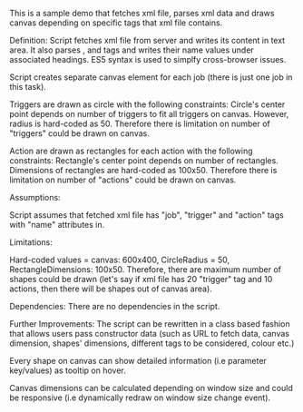 This is a sample demo that fetches xml file, parses xml data and draws canvas depending on specific tags that xml file contains.

Definition:
Script fetches xml file from server and writes its content in text area. It also parses <job>, <trigger> and <action> tags and writes their name values under associated headings. ES5 syntax is used to simplfy cross-browser issues.

Script creates separate canvas element for each job (there is just one job in this task).

Triggers are drawn as circle with the following constraints:
	Circle's center point depends on number of triggers to fit all triggers on canvas. However, radius is hard-coded as 50. Therefore there is limitation on number of "triggers" could be drawn on canvas.

Action are drawn as rectangles for each action with the following constraints:
	Rectangle's center point depends on number of rectangles. Dimensions of rectangles are hard-coded as 100x50. Therefore there is limitation on number of "actions" could be drawn on canvas.


Assumptions:

Script assumes that fetched xml file has "job", "trigger" and  "action" tags with "name" attributes in.


Limitations:

Hard-coded values = canvas: 600x400, CircleRadius = 50, RectangleDimensions: 100x50. Therefore, there are maximum number of shapes could be drawn (let's say if xml file has 20 "trigger" tag and 10 actions, then there will be shapes out of canvas area).

Dependencies:
There are no dependencies in the script.

Further Improvements: 
The script can be rewritten in a class based fashion that allows users pass constructor data (such as URL to fetch data, canvas dimension, shapes' dimensions, different tags to be considered, colour etc.)

Every shape on canvas can show detailed information (i.e parameter key/values) as tooltip on hover. 

Canvas dimensions can be calculated depending on window size and could be responsive (i.e dynamically redraw on window size change event).